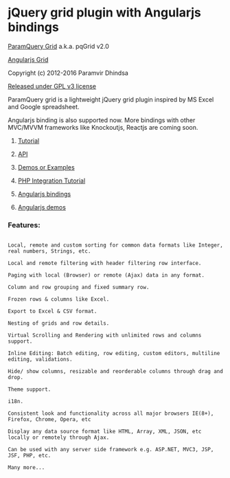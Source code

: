 jQuery grid plugin with Angularjs bindings
==================================================
[ParamQuery Grid](http://paramquery.com) a.k.a. pqGrid v2.0

[Angularjs Grid](http://angularjsgrid.com)

Copyright (c) 2012-2016 Paramvir Dhindsa 

[Released under GPL v3 license](http://paramquery.com/license)
 
      
ParamQuery grid is a lightweight jQuery grid plugin inspired by MS Excel and Google spreadsheet. 

Angularjs binding is also supported now. More bindings with other MVC/MVVM frameworks like Knockoutjs, Reactjs are coming soon.



1. [Tutorial](http://paramquery.com/tutorial)

2. [API](http://paramquery.com/api)

3. [Demos or Examples](http://paramquery.com/demos)

4. [PHP Integration Tutorial](http://paramquery.com/tutorial/php)

5. [Angularjs bindings](http://angularjsgrid.com)

6. [Angularjs demos](http://angularjsgrid.com/demos)


### Features:

```

Local, remote and custom sorting for common data formats like Integer, real numbers, Strings, etc.

Local and remote filtering with header filtering row interface.

Paging with local (Browser) or remote (Ajax) data in any format.

Column and row grouping and fixed summary row.

Frozen rows & columns like Excel.

Export to Excel & CSV format.

Nesting of grids and row details.

Virtual Scrolling and Rendering with unlimited rows and columns support.

Inline Editing: Batch editing, row editing, custom editors, multiline editing, validations.

Hide/ show columns, resizable and reorderable columns through drag and drop.

Theme support.

i18n.

Consistent look and functionality across all major browsers IE(8+), Firefox, Chrome, Opera, etc

Display any data source format like HTML, Array, XML, JSON, etc locally or remotely through Ajax.

Can be used with any server side framework e.g. ASP.NET, MVC3, JSP, JSF, PHP, etc.

Many more...
```
